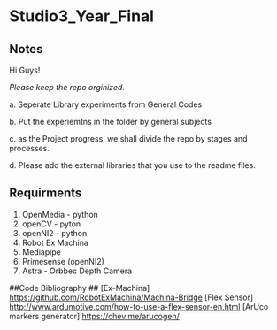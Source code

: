 # Studio3_Year_Final

## Notes ##
Hi Guys! 

*Please keep the repo orginized.*

a. Seperate Library experiments from General Codes

b. Put the experiemtns in the folder by general subjects

c. as the Project progress, we shall divide the repo by stages and processes.

d. Please add the external libraries that you use to the readme files.





## Requirments ##
1. OpenMedia - python
2. openCV - pyton
3. openNI2 - python
4. Robot Ex Machina
5. Mediapipe
6. Primesense (openNI2)
7. Astra - Orbbec Depth Camera



##Code Bibliography ##
[Ex-Machina] 
https://github.com/RobotExMachina/Machina-Bridge
[Flex Sensor] 
http://www.ardumotive.com/how-to-use-a-flex-sensor-en.html
[ArUco markers generator] 
https://chev.me/arucogen/
